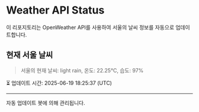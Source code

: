 
# Weather API Status

이 리포지토리는 OpenWeather API를 사용하여 서울의 날씨 정보를 자동으로 업데이트합니다.

## 현재 서울 날씨
> 서울의 현재 날씨: light rain, 온도: 22.25°C, 습도: 97%

⏳ 업데이트 시간: 2025-06-19 18:25:37 (UTC)

---
자동 업데이트 봇에 의해 관리됩니다.
